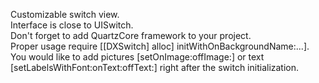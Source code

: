Customizable switch view.  
Interface is close to UISwitch.  
Don't forget to add QuartzCore framework to your project.  
Proper usage require [[DXSwitch] alloc] initWithOnBackgroundName:...].  
You would like to add pictures [setOnImage:offImage:] or text [setLabelsWithFont:onText:offText:] right after the switch initialization.  